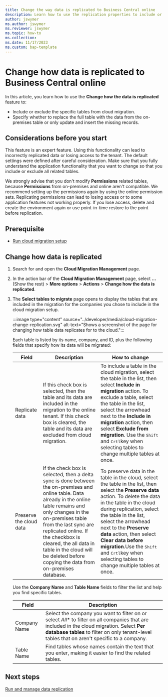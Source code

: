 ```yaml
---
title: Change the way data is replicated to Business Central online
description: Learn how to use the replication properties to include or exclude specific tables from cloud migration.
author: jswymer
ms.author: jswymer
ms.reviewer: jswymer
ms.topic: how-to 
ms.collection: 
ms.date: 11/17/2023
ms.custom: bap-template 
---
```


# Change how data is replicated to Business Central online

In this article, you learn how to use the **Change how the data is replicated** feature to:

- Include or exclude the specific tables from cloud migration. 
- Specify whether to replace the full table with the data from the on-premises table or only update and insert the missing records.

## Considerations before you start

This feature is an expert feature. Using this functionality can lead to incorrectly replicated data or losing access to the tenant. The default settings were defined after careful consideration. Make sure that you fully understand the application functionality that you want to change so that you include or exclude all related tables. 

We strongly advise that you don't modify **Permissions** related tables, because **Permissions** from on-premises and online aren't compatible. We recommend setting up the permissions again by using the online permission sets. Replicating permissions can lead to losing access or to some application features not working properly. If you lose access, delete and create the environment again or use point-in-time restore to the point before replication.

## Prerequisite

- [Run cloud migration setup](migration-setup.md)

## Change how data is replicated 

1. Search for and open the **Cloud Migration Management** page.
1. In the action bar of the **Cloud Migration Management** page, select **...** (Show the rest) >  **More options** > **Actions** > **Change how the data is replicated**.

1. The **Select tables to migrate** page opens to display the tables that are included in the migration for the companies you chose to include in the cloud migration setup.

   :::image type="content" source="../developer/media/cloud-migration-change-replication.svg" alt-text="Shows a screenshot of the page for changing how table data replicates for to the cloud.":::

   Each table is listed by its name, company, and ID, plus the following fields that specify how its data will be migrated: 
 
   |Field|Description|How to change|
   |-|-|-|
   |Replicate data|If this check box is selected, then the table and its data are included in the migration to the online tenant. If this check box is cleared, the table and its data are excluded from cloud migration. | To include a table in the cloud migration, select the table in the list, then select **Include in migration** action. To exclude a table, select the table in the list, select the arrowhead next to the **Include in migration** action, then select **Exclude from migration**. Use the <kbd>Shift</kbd> and <kbd>Crtl</kbd>key when selecting tables to change multiple tables at once.|
   |Preserve the cloud data|If the check box is selected, then a delta sync is done between the on-premises and online table. Data already in the online table remains and only changes in the on-premises table from the last sync are replicated online. If the checkbox is cleared, the all data in table in the cloud will be deleted before copying the data from on-premises database.|To preserve data in the table in the cloud, select the table in the list, then select the **Preserve data** action. To delete the data in the table in the cloud during replication, select the table in the list, select the arrowhead next to the **Preserve data** action, then select **Clear data before migration**.Use the <kbd>Shift</kbd> and <kbd>Crtl</kbd>key when selecting tables to change multiple tables at once.|

   Use the **Company Name** and **Table Name** fields to filter the list and help you find specific tables.

   |Field|Description|
   |-|-|
   |Company Name|Select the company you want to filter on or select *All** to filter on all companies that are included in the cloud migration. Select **Per database tables** to filter on only tenant-level tables that on aren't specific to a company.|
   |Table Name|Find tables whose names contain the text that you enter, making it easier to find the related tables.|

## Next steps

[Run and manage data replication](migrate-data-replication-run.md)  
